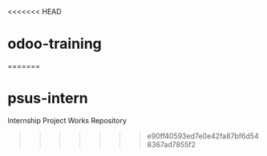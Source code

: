 <<<<<<< HEAD
# odoo-training
=======
# psus-intern
Internship Project Works Repository 
>>>>>>> e90ff40593ed7e0e42fa87bf6d548367ad7855f2
